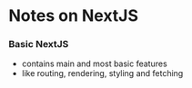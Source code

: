 # Notes on NextJS

### Basic NextJS
- contains main and most basic features 
- like routing, rendering, styling and fetching